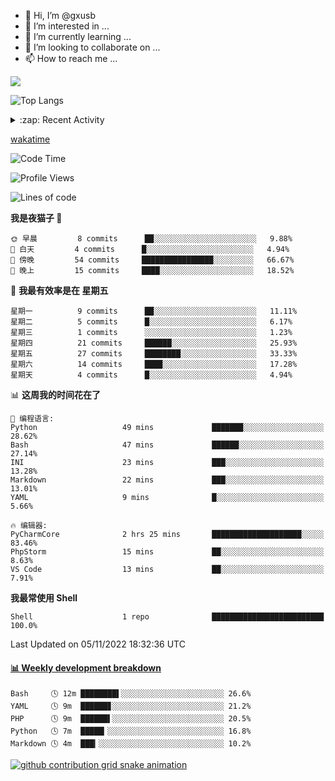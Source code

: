 - 👋 Hi, I’m @gxusb
- 👀 I’m interested in ...
- 🌱 I’m currently learning ...
- 💞️ I’m looking to collaborate on ...
- 📫 How to reach me ...
  
<a href="https://github.com/gxusb"><img align="center" src="https://github-readme-stats.vercel.app/api?username=gxusb&show_icons=true&count_private=true&title_color=006400&text_color=000080&bg_color=30,00FFFF,40E0D0,00CED1&locale=cn"></a>

![Top Langs](https://github-readme-stats.vercel.app/api/top-langs/?username=gxusb&title_color=006400&text_color=000080&layout=compact&bg_color=30,00FFFF,40E0D0,00CED1&locale=cn)

<details>
<summary>:zap: Recent Activity</summary>
<!--START_SECTION:activity-->

1. ❗️ Opened issue [#194](https://github.com/cppla/ServerStatus/issues/194) in [cppla/ServerStatus](https://github.com/cppla/ServerStatus)
2. ❗️ Opened issue [#193](https://github.com/cppla/ServerStatus/issues/193) in [cppla/ServerStatus](https://github.com/cppla/ServerStatus)
3. 🗣 Commented on [#38](https://github.com/BililiveRecorder/BililiveRecorder-WebUI/issues/38) in [BililiveRecorder/BililiveRecorder-WebUI](https://github.com/BililiveRecorder/BililiveRecorder-WebUI)
4. ❗️ Opened issue [#38](https://github.com/BililiveRecorder/BililiveRecorder-WebUI/issues/38) in [BililiveRecorder/BililiveRecorder-WebUI](https://github.com/BililiveRecorder/BililiveRecorder-WebUI)
5. ❗️ Opened issue [#418](https://github.com/BililiveRecorder/BililiveRecorder/issues/418) in [BililiveRecorder/BililiveRecorder](https://github.com/BililiveRecorder/BililiveRecorder)

<!--END_SECTION:activity-->
</details>


[wakatime](https://wakatime.com/dashboard)
<!--START_SECTION:waka-->
![Code Time](http://img.shields.io/badge/Code%20Time-46%20mins-blue)

![Profile Views](http://img.shields.io/badge/%E4%B8%AA%E4%BA%BA%E8%B5%84%E6%96%99%E8%A7%82%E7%9C%8B%E6%AC%A1%E6%95%B0-783-blue)

![Lines of code](https://img.shields.io/badge/%E4%BB%8E%E3%80%8CHello%20World%E3%80%8D%E8%B5%B7%E6%88%91%E5%B7%B2%E7%BB%8F%E5%86%99%E4%BA%86-892%20%E8%A1%8C%E4%BB%A3%E7%A0%81-blue)

**我是夜猫子 🦉** 

```text
🌞 早晨         8 commits      ██░░░░░░░░░░░░░░░░░░░░░░░   9.88% 
🌆 白天         4 commits      █░░░░░░░░░░░░░░░░░░░░░░░░   4.94% 
🌃 傍晚         54 commits     ████████████████░░░░░░░░░   66.67% 
🌙 晚上         15 commits     ████░░░░░░░░░░░░░░░░░░░░░   18.52%

```
📅 **我最有效率是在 星期五** 

```text
星期一          9 commits      ██░░░░░░░░░░░░░░░░░░░░░░░   11.11% 
星期二          5 commits      █░░░░░░░░░░░░░░░░░░░░░░░░   6.17% 
星期三          1 commits      ░░░░░░░░░░░░░░░░░░░░░░░░░   1.23% 
星期四          21 commits     ██████░░░░░░░░░░░░░░░░░░░   25.93% 
星期五          27 commits     ████████░░░░░░░░░░░░░░░░░   33.33% 
星期六          14 commits     ████░░░░░░░░░░░░░░░░░░░░░   17.28% 
星期天          4 commits      █░░░░░░░░░░░░░░░░░░░░░░░░   4.94%

```


📊 **这周我的时间花在了** 

```text
💬 编程语言: 
Python                   49 mins             ███████░░░░░░░░░░░░░░░░░░   28.62% 
Bash                     47 mins             ██████░░░░░░░░░░░░░░░░░░░   27.14% 
INI                      23 mins             ███░░░░░░░░░░░░░░░░░░░░░░   13.28% 
Markdown                 22 mins             ███░░░░░░░░░░░░░░░░░░░░░░   13.01% 
YAML                     9 mins              █░░░░░░░░░░░░░░░░░░░░░░░░   5.66%

🔥 编辑器: 
PyCharmCore              2 hrs 25 mins       ████████████████████░░░░░   83.46% 
PhpStorm                 15 mins             ██░░░░░░░░░░░░░░░░░░░░░░░   8.63% 
VS Code                  13 mins             ██░░░░░░░░░░░░░░░░░░░░░░░   7.91%

```

**我最常使用 Shell** 

```text
Shell                    1 repo              █████████████████████████   100.0%

```



 Last Updated on 05/11/2022 18:32:36 UTC
<!--END_SECTION:waka-->

 <!-- waka-box start -->
#### <a href="https://gist.github.com/595eec8ae8745b516c9a8ad8a265a100" target="_blank">📊 Weekly development breakdown</a>
```text
Bash     🕓 12m ████████▌░░░░░░░░░░░░░░░░░░░░░░░ 26.6%
YAML     🕓 9m  ██████▊░░░░░░░░░░░░░░░░░░░░░░░░░ 21.2%
PHP      🕓 9m  ██████▌░░░░░░░░░░░░░░░░░░░░░░░░░ 20.5%
Python   🕓 7m  █████▎░░░░░░░░░░░░░░░░░░░░░░░░░░ 16.8%
Markdown 🕓 4m  ███▎░░░░░░░░░░░░░░░░░░░░░░░░░░░░ 10.2%
```
<!-- Powered by https://github.com/YouEclipse/waka-box-go . -->
<!-- waka-box end -->

[![github contribution grid snake animation](https://raw.githubusercontent.com/gxusb/gxusb/output/github-contribution-grid-snake.svg)](https://github.com/gxusb)

<!---
gxusb/gxusb is a ✨ special ✨ repository because its `README.md` (this file) appears on your GitHub profile.
You can click the Preview link to take a look at your changes.
--->
